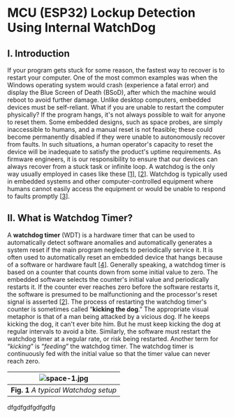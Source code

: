 # MCU (ESP32) Lockup Detection Using Internal WatchDog
## I. Introduction
If your program gets stuck for some reason, the fastest way to recover is to restart your computer. One of the most common examples was when the Windows operating system would crash (experience a fatal error) and display the Blue Screen of Death (BSoD), after which the machine would reboot to avoid further damage. Unlike desktop computers, embedded devices must be self-reliant. What if you are unable to restart the computer physically? If the program hangs, it's not always possible to wait for anyone to reset them. Some embedded designs, such as space probes, are simply inaccessible to humans, and a manual reset is not feasible; these could become permanently disabled if they were unable to autonomously recover from faults. In such situations, a human operator's capacity to reset the device will be inadequate to satisfy the product's uptime requirements. As firmware engineers, it is our responsibility to ensure that our devices can always recover from a stuck task or infinite loop. A watchdog is the only way usually employed in cases like these [[1](https://www.microcontrollertips.com/whats-watch-dog-timer-wdt-faq/)], [[2](https://www.embedded.com/introduction-to-watchdog-timers/)]. Watchdog is typically used in embedded systems and other computer-controlled equipment where humans cannot easily access the equipment or would be unable to respond to faults promptly [[3](https://www.researchgate.net/publication/295010877_Architecture_and_Operation_of_a_Watchdog_Timer)].
## II. What is Watchdog Timer?
A **watchdog timer** (WDT) is a hardware timer that can be used to automatically detect software anomalies and automatically generates a system reset if the main program neglects to periodically service it. It is often used to automatically reset an embedded device that hangs because of a software or hardware fault [[4](https://os.mbed.com/cookbook/WatchDog-Timer)]. Generally speaking, a watchdog timer is based on a counter that counts down from some initial value to zero. The embedded software selects the counter's initial value and periodically restarts it. If the counter ever reaches zero before the software restarts it, the software is presumed to be malfunctioning and the processor's reset signal is asserted [[2](https://www.embedded.com/introduction-to-watchdog-timers/)]. The process of restarting the watchdog timer's counter is sometimes called “**kicking the dog**.” The appropriate visual metaphor is that of a man being attacked by a vicious dog. If he keeps kicking the dog, it can't ever bite him. But he must keep kicking the dog at regular intervals to avoid a bite. Similarly, the software must restart the watchdog timer at a regular rate, or risk being restarted. Another term for “*kicking*” is “*feeding*” the watchdog timer. The watchdog timer is continuously fed with the initial value so that the timer value can never reach zero.

| ![space-1.jpg](https://files.readme.io/b302301-out.gif) | 
|:--:| 
| **Fig. 1** *A typical Watchdog setup* |

dfgdfgdfgdfgdfg

